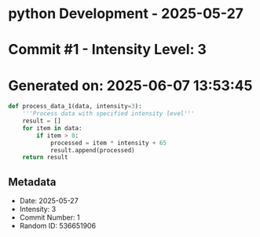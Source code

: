 ﻿# python Development - 2025-05-27
# Commit #1 - Intensity Level: 3
# Generated on: 2025-06-07 13:53:45
```python
def process_data_1(data, intensity=3):
    '''Process data with specified intensity level'''
    result = []
    for item in data:
        if item > 0:
            processed = item * intensity + 65
            result.append(processed)
    return result
```
## Metadata
- Date: 2025-05-27
- Intensity: 3
- Commit Number: 1
- Random ID: 536651906
